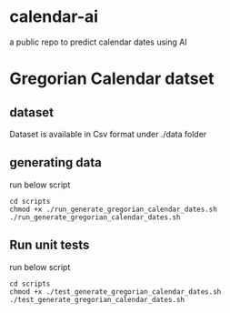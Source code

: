 # calendar-ai
a public repo to predict calendar dates using AI


# Gregorian Calendar datset

## dataset
Dataset is available in Csv format under ./data folder

## generating data

run below script

```
cd scripts
chmod +x ./run_generate_gregorian_calendar_dates.sh
./run_generate_gregorian_calendar_dates.sh

```

## Run unit tests

run below script

```
cd scripts
chmod +x ./test_generate_gregorian_calendar_dates.sh
./test_generate_gregorian_calendar_dates.sh

```
